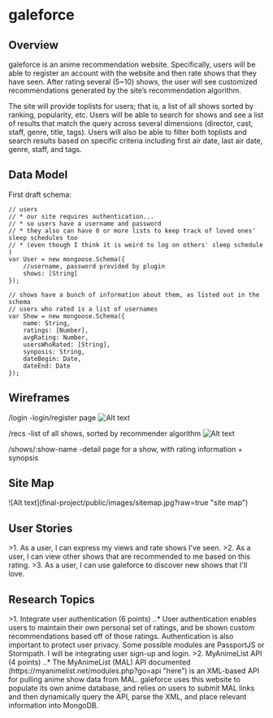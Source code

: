 <h1> galeforce</h1>

<h2>Overview</h2>
galeforce is an anime recommendation website. Specifically, users will be able to register an account with the website and then rate shows that they have seen. After rating several (5~10) shows, the user will see customized recommendations generated by the site’s recommendation algorithm. 

The site will provide toplists for users; that is, a list of all shows sorted by ranking, popularity, etc. Users will be able to search for shows and see a list of results that match the query across several dimensions (director, cast, staff, genre, title, tags). Users will also be able to filter both toplists and search results based on specific criteria including first air date, last air date, genre, staff, and tags.


<h2>Data Model</h2>

  First draft schema:
  
    // users
    // * our site requires authentication...
    // * so users have a username and password
    // * they also can have 0 or more lists to keep track of loved ones' sleep schedules too
    // * (even though I think it is weird to log on others' sleep schedule )
    var User = new mongoose.Schema({
        //username, password provided by plugin
        shows: [String]
    });

    // shows have a bunch of information about them, as listed out in the schema
    // users who rated is a list of usernames
    var Show = new mongoose.Schema({
        name: String,
        ratings: [Number],
        avgRating: Number,
        usersWhoRated: [String],
        synposis: String,
        dateBegin: Date,
        dateEnd: Date
    });
  

<h2>Wireframes</h2>

/login  -login/register page
![Alt text](final-project/public/images/image1.jpg?raw=true "login")

/recs   -list of all shows, sorted by recommender algorithm
![Alt text](final-project/public/images/image2.jpg?raw=true "recommendations")

/shows/:show-name -detail page for a show, with rating information + synopsis


<h2>Site Map </h2>
![Alt text](final-project/public/images/sitemap.jpg?raw=true "site map")


<h2>User Stories</h2>
>1. As a user, I can express my views and rate shows I've seen.
>2. As a user, I can view other shows that are recommended to me based on this rating.
>3. As a user, I can use galeforce to discover new shows that I'll love.


<h2>Research Topics</h2>
>1. Integrate user authentication (6 points)
..* User authentication enables users to maintain their own personal set of ratings, and be shown custom recommendations based off of those ratings. Authentication is also important to protect user privacy. Some possible modules are PassportJS or Stormpath. I will be integrating user sign-up and login.
>2. MyAnimeList API (4 points)
..* The MyAnimeList (MAL) API documented (https://myanimelist.net/modules.php?go=api "here") is an XML-based API for pulling anime show data from MAL. galeforce uses this website to populate its own anime database, and relies on users to submit MAL links and then dynamically query the API, parse the XML, and place relevant information into MongoDB.


